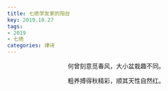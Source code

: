 ```yaml
---
title: 七绝学友家的阳台
key: 2019.10.27
tags: 
- 2019
- 七绝
categories: 律诗
---
```


<p align="center">何曾刻意觅春风，大小盆栽趣不同。
</p>
<p align="center">粗养搏得秋精彩，顺其天性自然红。
</p>
